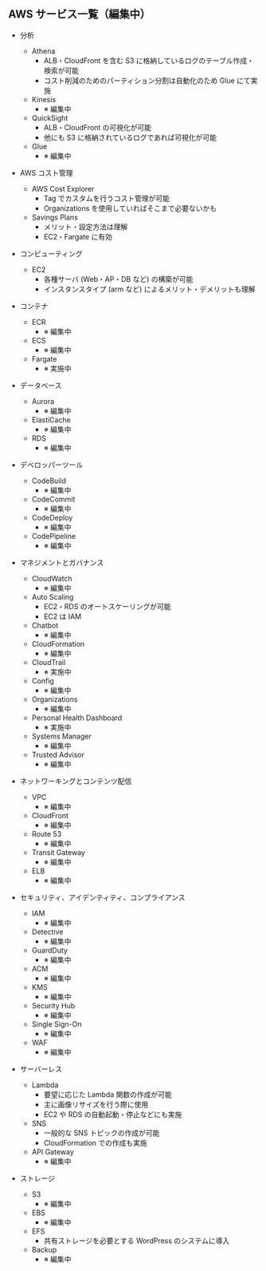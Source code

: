 ## AWS サービス一覧（編集中）

- 分析
	- Athena
		- ALB・CloudFront を含む S3 に格納しているログのテーブル作成・検索が可能
		- コスト削減のためのパーティション分割は自動化のため Glue にて実施
	- Kinesis
		- ※ 編集中
	- QuickSight
		- ALB・CloudFront の可視化が可能
		- 他にも S3 に格納されているログであれば可視化が可能
	- Glue
		- ※ 編集中

- AWS コスト管理
	- AWS Cost Explorer
		- Tag でカスタムを行うコスト管理が可能
		- Organizations を使用していればそこまで必要ないかも
	- Savings Plans
		- メリット・設定方法は理解
		- EC2・Fargate に有効

- コンピューティング
	- EC2
		- 各種サーバ (Web・AP・DB など) の構築が可能
		- インスタンスタイプ (arm など) によるメリット・デメリットも理解

- コンテナ
	- ECR
		- ※ 編集中
	- ECS
		- ※ 編集中
	- Fargate
		- ※ 実施中

- データベース
	- Aurora
		- ※ 編集中
	- ElastiCache
		- ※ 編集中
	- RDS
		- ※ 編集中

- デベロッパーツール
	- CodeBuild
		- ※ 編集中
	- CodeCommit
		- ※ 編集中
	- CodeDeploy
		- ※ 編集中
	- CodePipeline
		- ※ 編集中

- マネジメントとガバナンス
	- CloudWatch
		- ※ 編集中
	- Auto Scaling
		- EC2・RDS のオートスケーリングが可能
		- EC2 は IAM
	- Chatbot
		- ※ 編集中
	- CloudFormation
		- ※ 編集中
	- CloudTrail
		- ※ 実施中
	- Config
		- ※ 編集中
	- Organizations
		- ※ 編集中
	- Personal Health Dashboard
		- ※ 実施中
	- Systems Manager
		- ※ 編集中
	- Trusted Advisor
		- ※ 編集中

- ネットワーキングとコンテンツ配信
	- VPC
		- ※ 編集中
	- CloudFront
		- ※ 編集中
	- Route 53
		- ※ 編集中
	- Transit Gateway
		- ※ 編集中
	- ELB
		- ※ 編集中

- セキュリティ、アイデンティティ、コンプライアンス
	- IAM
		- ※ 編集中
	- Detective
		- ※ 編集中
	- GuardDuty
		- ※ 編集中
	- ACM
		- ※ 編集中
	- KMS
		- ※ 編集中
	- Security Hub
		- ※ 編集中
	- Single Sign-On
		- ※ 編集中
	- WAF
		- ※ 編集中

- サーバーレス
	- Lambda
		- 要望に応じた Lambda 関数の作成が可能
		- 主に画像リサイズを行う際に使用
		- EC2 や RDS の自動起動・停止などにも実施
	- SNS
		- 一般的な SNS トピックの作成が可能
		- CloudFormation での作成も実施
	- API Gateway
		- ※ 編集中

- ストレージ
	- S3
		- ※ 編集中
	- EBS
		- ※ 編集中
	- EFS
		- 共有ストレージを必要とする WordPress のシステムに導入
	- Backup
		- ※ 編集中

